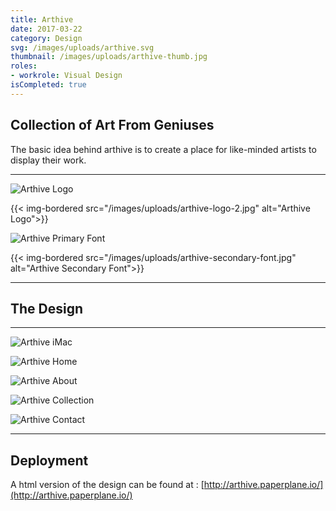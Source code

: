 ```yaml
---
title: Arthive
date: 2017-03-22
category: Design
svg: /images/uploads/arthive.svg
thumbnail: /images/uploads/arthive-thumb.jpg
roles:
- workrole: Visual Design
isCompleted: true
---
```


## Collection of Art From Geniuses

The basic idea behind arthive is to create a place for like-minded artists to display their work.

***

![Arthive Logo][logo1]

{{< img-bordered src="/images/uploads/arthive-logo-2.jpg" alt="Arthive Logo">}}

![Arthive Primary Font][primaryfont]

{{< img-bordered src="/images/uploads/arthive-secondary-font.jpg" alt="Arthive Secondary Font">}}

***

## The Design

***

![Arthive iMac][imac]

![Arthive Home][home]

![Arthive About][about]

![Arthive Collection][collection]

![Arthive Contact][contact]

***

## Deployment

A html version of the design can be found at : [http://arthive.paperplane.io/](http://arthive.paperplane.io/)

[logo1]: /images/uploads/arthive-logo-1.jpg
[logo2]: /images/uploads/arthive-logo-2.jpg
[primaryfont]: /images/uploads/arthive-primary-font.jpg
[secondaryfont]: /images/uploads/arthive-secondary-font.jpg
[imac]: /images/uploads/arthive-mockup-imac.jpg
[home]: /images/uploads/arthive-home.jpg
[about]: /images/uploads/arthive-about.jpg
[collection]: /images/uploads/arthive-collection.jpg
[contact]: /images/uploads/arthive-contact.jpg